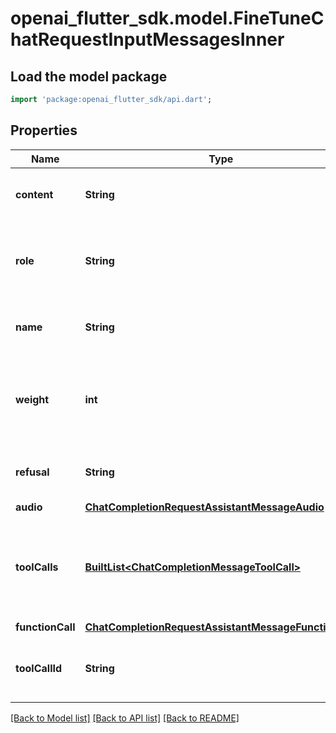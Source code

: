 # openai_flutter_sdk.model.FineTuneChatRequestInputMessagesInner

## Load the model package
```dart
import 'package:openai_flutter_sdk/api.dart';
```

## Properties
Name | Type | Description | Notes
------------ | ------------- | ------------- | -------------
**content** | **String** | The contents of the function message. | 
**role** | **String** | The role of the messages author, in this case `function`. | 
**name** | **String** | The name of the function to call. | 
**weight** | **int** | Controls whether the assistant message is trained against (0 or 1) | [optional] 
**refusal** | **String** | The refusal message by the assistant. | [optional] 
**audio** | [**ChatCompletionRequestAssistantMessageAudio**](ChatCompletionRequestAssistantMessageAudio.md) |  | [optional] 
**toolCalls** | [**BuiltList&lt;ChatCompletionMessageToolCall&gt;**](ChatCompletionMessageToolCall.md) | The tool calls generated by the model, such as function calls. | [optional] 
**functionCall** | [**ChatCompletionRequestAssistantMessageFunctionCall**](ChatCompletionRequestAssistantMessageFunctionCall.md) |  | [optional] 
**toolCallId** | **String** | Tool call that this message is responding to. | 

[[Back to Model list]](../README.md#documentation-for-models) [[Back to API list]](../README.md#documentation-for-api-endpoints) [[Back to README]](../README.md)


